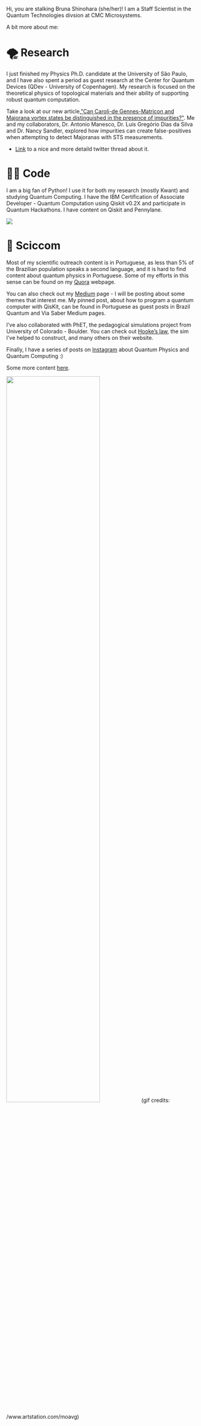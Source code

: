 Hi, you are stalking Bruna Shinohara (she/her)! I am a Staff Scientist in the Quantum Technologies divsion at CMC Microsystems.

A bit more about me:

# :tornado: Research

I just finished my Physics Ph.D. candidate at the University of São Paulo, and I have also spent a period as guest research at the Center for Quantum Devices (QDev - University of Copenhagen). My research is focused on the theoretical physics of topological materials and their ability of supporting robust quantum computation.

Take a look at our new article,["Can Caroli-de Gennes-Matricon and Majorana vortex states be distinguished in the presence of impurities?"](https://journals.aps.org/prb/abstract/10.1103/PhysRevB.107.184509). Me and my collaborators, Dr. Antonio Manesco, Dr. Luis Gregório Dias da Silva and Dr. Nancy Sandler, explored how impurities can create  false-positives when attempting to detect Majoranas with STS 
measurements.

+ [Link](https://lnkd.in/dNnar6Us) to a nice and more detaild twitter thread about it.
 

# :woman_technologist: Code

I am a big fan of Python! I use it for both my research (mostly Kwant) and studying Quantum Computing. I have the IBM Certification of Associate Developer - Quantum Computation using Qiskit v0.2X and participate in Quantum Hackathons. I have content on Qiskit and Pennylane.

![](https://github-readme-stats.vercel.app/api?username=smendoncabruna&show_icons=true&theme=onedark)

# :speech_balloon:  Sciccom

Most of my scientific outreach content is in Portuguese, as less than 5% of the Brazilian population speaks a second language, and it is hard to find content about quantum physics in Portuguese. Some of my efforts in this sense can be found on my [Quora](https://pt.quora.com/profile/Bruna-Shinohara) webpage.

You can also check out my [Medium](https://smendoncabruna.medium.com/) page - I will be posting about some themes that interest me. 
My pinned post, about how to program a quantum computer with QisKit, can be found in Portuguese as guest posts in Brazil Quantum and Via Saber Medium pages.

I’ve also collaborated with PhET, the pedagogical simulations project from University of Colorado - Boulder. 
You can check out  [Hooke’s law](https://phet.colorado.edu/pt/simulation/hookes-law), the sim I’ve helped to construct, and many others on their website.

Finally, I have a series of posts on [Instagram](https://www.instagram.com/shinossaura/guide/quantum-computing/17894358713238382/?utm_source=ig_embed&ig_rid=10567a83-a6a7-40a1-a6b4-8c1db3bf5b6f) about Quantum Physics and Quantum Computing :)

Some more content [here](https://www.youtube.com/playlist?list=PLGbyiZHEvhHUN_TPikMb5Kcdj1TFWtT_A).

<img src="https://i.imgur.com/FDtsVRN.gif" width="70%" height="70%"/>
(gif credits: /www.artstation.com/moavg)

